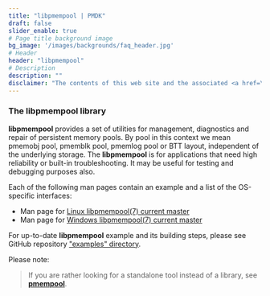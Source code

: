 ```yaml
---
title: "libpmempool | PMDK"
draft: false
slider_enable: true
# Page title background image
bg_image: '/images/backgrounds/faq_header.jpg'
# Header
header: "libpmempool"
# Description
description: ""
disclaimer: "The contents of this web site and the associated <a href=\"https://github.com/pmem\">GitHub repositories</a> are BSD-licensed open source."
---
```

### The libpmempool library

**libpmempool** provides a set of utilities for management, diagnostics and
repair of persistent memory pools.
By pool in this context we mean pmemobj pool, pmemblk pool, pmemlog pool or
BTT layout, independent of the underlying storage.
The **libpmempool** is for applications that need high reliability or built-in
troubleshooting. It may be useful for testing and debugging purposes also.

Each of the following man pages contain an example and a list of the OS-specific interfaces:
* Man page for [Linux libpmempool(7) current master](../manpages/linux/master/libpmempool/libpmempool.7.html)
* Man page for [Windows libpmempool(7) current master](../manpages/windows/master/libpmempool/libpmempool.7.html)

For up-to-date **libpmempool** example and its building steps, please see GitHub repository
["examples" directory](https://github.com/pmem/pmdk/tree/master/src/examples/libpmempool).

Please note:
> If you are rather looking for a standalone tool instead of a library, see [**pmempool**](/pmdk/pmempool/).
